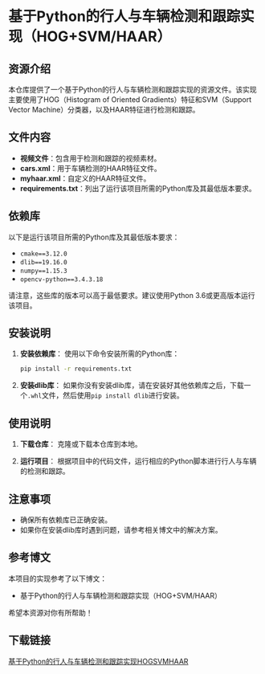 # 基于Python的行人与车辆检测和跟踪实现（HOG+SVM/HAAR）

## 资源介绍

本仓库提供了一个基于Python的行人与车辆检测和跟踪实现的资源文件。该实现主要使用了HOG（Histogram of Oriented Gradients）特征和SVM（Support Vector Machine）分类器，以及HAAR特征进行检测和跟踪。

## 文件内容

- **视频文件**：包含用于检测和跟踪的视频素材。
- **cars.xml**：用于车辆检测的HAAR特征文件。
- **myhaar.xml**：自定义的HAAR特征文件。
- **requirements.txt**：列出了运行该项目所需的Python库及其最低版本要求。

## 依赖库

以下是运行该项目所需的Python库及其最低版本要求：

- `cmake==3.12.0`
- `dlib==19.16.0`
- `numpy==1.15.3`
- `opencv-python==3.4.3.18`

请注意，这些库的版本可以高于最低要求。建议使用Python 3.6或更高版本运行该项目。

## 安装说明

1. **安装依赖库**：
   使用以下命令安装所需的Python库：
   ```bash
   pip install -r requirements.txt
   ```

2. **安装dlib库**：
   如果你没有安装dlib库，请在安装好其他依赖库之后，下载一个`.whl`文件，然后使用`pip install dlib`进行安装。

## 使用说明

1. **下载仓库**：
   克隆或下载本仓库到本地。

2. **运行项目**：
   根据项目中的代码文件，运行相应的Python脚本进行行人与车辆的检测和跟踪。

## 注意事项

- 确保所有依赖库已正确安装。
- 如果你在安装dlib库时遇到问题，请参考相关博文中的解决方案。

## 参考博文

本项目的实现参考了以下博文：
- 基于Python的行人与车辆检测和跟踪实现（HOG+SVM/HAAR）

希望本资源对你有所帮助！

## 下载链接

[基于Python的行人与车辆检测和跟踪实现HOGSVMHAAR](https://pan.quark.cn/s/c8edcf7e002f)